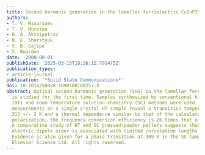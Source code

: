 ```yaml
---
title: Second harmonic generation in the lamellar ferrielectric CuInP2S6
authors:
- T. V. Misuryaev
- T. V. Murzina
- O. A. Aktsipetrov
- N. E. Sherstyuk
- V. B. Cajipe
- X. Bourdon
date: '2000-08-01'
publishDate: '2025-03-15T18:26:12.791475Z'
publication_types:
- article-journal
publication: '*Solid State Communications*'
doi: 10.1016/S0038-1098(00)00257-X
abstract: Optical second harmonic generation (SHG) in the lamellar ferrielectric CuInP2S6
  is studied for the first time. Samples synthesized by conventional high-temperature
  (HT) and room temperature solution-chemistry (SC) methods were used. SHG intensity
  measurements on a single crystal HT sample reveal a transition temperature T-c =
  313 +/- 2 K and a thermal dependence similar to that of the calculated spontaneous
  polarization; the frequency conversion efficiency is 26 times that of Y-cut quartz.
  A comparative study of HT and SC pressed-powder pellets suggests that short-range
  electric dipole order is associated with limited correlation lengths in the latter.
  Evidence is also given for a phase transition at 309 K in the SC sample. (C) 2000
  Elsevier Science Ltd. All rights reserved.
---
```

